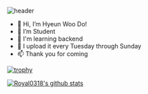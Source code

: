 ![header](https://capsule-render.vercel.app/api?type=waving&color=0:FCDF8A,100:FACD88&height=300&section=header&text=HYEON%20DO&fontSize=90)

- 👋 Hi, I’m Hyeun Woo Do!
- 👀 I’m Student
- 🌱 I'm learning backend
- 💞️ I upload it every Tuesday through Sunday
- 📫 Thank you for coming

<!---
Royal0318/Royal0318 is a ✨ special ✨ repository because its `README.md` (this file) appears on your GitHub profile.
You can click the Preview link to take a look at your changes.
--->  


[![trophy](https://github-profile-trophy.vercel.app/?username=Royal0318)](https://github.com/ryo-ma/github-profile-trophy)

[![Royal0318's github stats](https://github-readme-stats.vercel.app/api/top-langs/?username=Royal0318&show_icons=true&hide_border=true&title_color=004386&icon_color=004386&layout=compact)](https://github.com/Royal0318)

